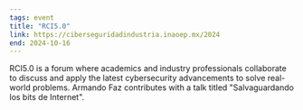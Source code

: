 ```yaml
---
tags: event
title: "RCI5.0"
link: https://ciberseguridadindustria.inaoep.mx/2024
end: 2024-10-16
---
```


RCI5.0 is a forum where academics and industry professionals collaborate to discuss and apply the latest cybersecurity advancements to solve real-world problems. Armando Faz contributes with a talk titled "Salvaguardando los bits de Internet".

